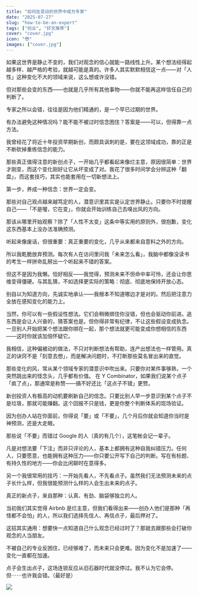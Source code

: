 ```yaml
---
title: "如何在变动的世界中成为专家"
date: "2025-07-27"
slug: "how-to-be-an-expert"
tags: ["创业", "好文推荐"]
cover: "cover.jpg"
icon: "😎"
images: ["cover.jpg"]
---
```

如果这世界是静止不变的，我们对观念的信心就能一路线性上升。某个想法经得起越多样、越严格的考验，就越可能是真的。许多人其实默默相信这一点——对「人性」这种变化不大的领域来说，这么想或许没错。



但对那些会变的东西——也就是几乎所有其他事物——你就不能再这样信任自己的判断了。



专家之所以会错，往往是因为他们精通的，是一个早已过期的世界。



有办法避免这种情况吗？能不能不被过时信念困住？答案是——可以，但得靠一点方法。



我曾经花了将近十年投资早期新创，而颇具讽刺的是，要在这领域成功，靠的正是不断砍掉重练信念的能力。



那些真正值得注意的新创点子，一开始几乎都看起来像烂主意，原因很简单：世界才刚变，而这个变化刚好让它从坏变成了对。我花了很多时间学会分辨这种「翻盘」，而这套技巧，其实也能套用在一切新想法上。



第一步，养成一种信念：世界一定会变。



那些对自己观点越来越笃定的人，潜意识里其实是认定世界静止。只要你不时提醒自己——「不是喔，它在变」，你就会开始训练自己去嗅出风的方向。



那该从哪里开始观察？除了「人性不太变」这条中等实用的原则外，很抱歉，变化这东西基本上没办法准确预测。



听起来像废话，但很重要：真正重要的变化，几乎从来都来自意料之外的方向。



所以我乾脆放弃预测。每次有人在访问里问我「未来怎么看」，我脑中都像没读书的考生一样拼命乱掰出一个听起来不错的答案。



但这不是因为我懒。恰好相反——我觉得，预测未来不但命中率可怜，还会让你思维变得僵硬。与其乱猜，不如选择更实际的策略：彻底、彻底地保持开放心态。



别自以为知道方向，先诚实地承认——我根本不知道哪边才是对的。然后把注意力全放在感知变化的能力上。



当然，你可以有一些假设性想法。它们会稍微绑住你没错，但也会驱动你前进。追东西是会让人兴奋的，猜答案也是。但你得非常有纪律，不让这些假设变成执念。
一旦别人开始把某个想法跟你绑在一起，那个想法就更可能变成你想相信的东西——这时你就该加倍怀疑它。



我相信，这种偏被动的做法，不只对判断想法有帮助，连产出想法也一样管用。真正的诀窍不是「刻意去想」，而是解决问题时，不打断那些莫名冒出来的直觉。



那些变化的风，常从某个领域专家的潜意识中吹出来。只要你对某件事够熟，一个突然跳出来的怪念头，几乎都有价值。
在 Y Combinator，如果我们说某个点子「疯了点」，那通常是称赞——搞不好还比「这点子不错」更赞。



新创投资人有极高的动机要刷新自己的信念。只要比别人早一步意识到某个点子不是垃圾，那就可能赚翻。这个回报不只是钱，更是你整个判断体系的现场验证。



因为创办人站在你面前，你得说「要」或「不要」，几个月后你就会知道你当时是神预测，还是大走眼。



那些说「不要」而错过 Google 的人（真的有几个），这笔帐会记一辈子。



凡是对想法要「下注」而非只评论的人，基本上都拥有这种自我纠错压力。任何人，只要愿意，也能拥有这种压力——你只要公开写下自己的判断。写在有标题、有持久性的地方——你会比闲聊时在意得多。



另一个我很常用的技巧：一开始先看人，不先看点子。虽然我们无法预测未来的点子长什么样，但我很能预测什么样的人会生出未来的点子。



真正的新点子，来自那种：认真、有劲、脑袋够独立的人。



当初我们其实觉得 Airbnb 是烂主意，但我们看得出来——创办人他们是那种「再怪都不会怕」的人，所以我们选择先信人、再信点子，最后押对了。



这招其实通用：想要快一点知道自己什么观念已经过时了？那就去跟那些会打破你观念的人当朋友。



不被自己的专业反困住，已经够难了，而未来只会更难。因为变化不是加速了——变化一直都在加速。



点子会生出点子，这场连锁反应从旧石器时代就没停过。我不认为它会停。
但⋯⋯也许我会错。（最好是）




![](https://prod-files-secure.s3.us-west-2.amazonaws.com/112d0858-5090-4d34-a606-b75eb8d65fd2/46476355-9cf3-4e99-9b7a-3531bc426380/1000202064.png?X-Amz-Algorithm=AWS4-HMAC-SHA256&X-Amz-Content-Sha256=UNSIGNED-PAYLOAD&X-Amz-Credential=ASIAZI2LB466Y3AWFB3P%2F20250811%2Fus-west-2%2Fs3%2Faws4_request&X-Amz-Date=20250811T234545Z&X-Amz-Expires=3600&X-Amz-Security-Token=IQoJb3JpZ2luX2VjEL%2F%2F%2F%2F%2F%2F%2F%2F%2F%2F%2FwEaCXVzLXdlc3QtMiJHMEUCIQDFhBy93z8y9mDOMzvU2NBwyAIuFKKmbI0LLnxYH6puCQIgZwKpOjtDgWyByA%2Fr%2B8oiRnDuFxWcvMNWwYGiwDC7gOEqiAQI%2BP%2F%2F%2F%2F%2F%2F%2F%2F%2F%2FARAAGgw2Mzc0MjMxODM4MDUiDKDgsEZBEBw7H%2BIqfCrcA%2F82GH6jI1MRPW9uazpJ%2B12Q7jUP0V1IFZJfzrD2iFclVkXMvCLR4vOl1b3sA5H0iGDYVuBbJdDyGTT5vpN6XpOOlRF9YBDD3NVr4gZ7xxT3shY4AeeakqGBBjKjcYwD5pMdmmoSkr2iRiiCSk5bzvTP8ntJeUo6IrEMIdRM2LuVouUqx2yuo4jshs6Ri5SpqBhmrK0Vwo5LwfOD48yeDRpN2%2FLQ3zK6Z3RMV3WbSgHV96pq5sbN2WP759wc4%2BHNKLI1lb4lQm4fZg2m3cz%2F9c3L9SuKK0y%2B5qMa6wH3v1d%2Fa8fZC9cTzJ0TMSh%2F6911stzaPO5rycNLr2%2FXAFZPJoLN8OAjmqa25iPno13ptVn3H2zzvTbsXpF%2BFZpAzd4Q8S39IoFskPT5qETmcvmb2LXmwepFQbsQkIUhXaJbvtNqVJcNkvqqArx66F1tmwFBf6vCcJ9euCo8RUa1zyd2RoAKLJyVKw%2BhMMeTt1G8L5vLqv7l1mtNGsSsM%2Bc11DZyfUGvTrS%2FmBrWVhksoe5uHPq0ZbtdgHlw7o3iwuxHtXYxLM4eZj95%2FgvsAEAGY3jqzuDPSJO2FunCP7bIwK6GE9qMCidzY1%2BhWPDvQMClK2MJegumSCBggLktyALYMOnv6cQGOqUBKHX%2BUDnchZ3O%2FB0vxZBJHSXQVn2asBNSTAfQhd2FxiiGdqUD1FnAqctIRT%2FEBqJkSYyDlkQSumW3Ms9%2Flb7YzpuuZLV2i4Vg5wqOyXlhT16XslMmjhCr%2FjTcMUXaeF6Wsjz3TUx8XEFRPUQ4JKvVvoPKvAq0%2Foy62eVRIqL9ACjFxdkUPqBjrccdnWNtIPpZWHhoTRX%2FEl5aCuxUztbGn3mbBoL%2B&X-Amz-Signature=284bd89537800e81c2a78cfb9de3ee49e3c012ca0c97d3d11b1ffc2500f84100&X-Amz-SignedHeaders=host&x-amz-checksum-mode=ENABLED&x-id=GetObject)

